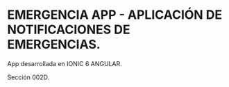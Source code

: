 # EMERGENCIA APP - APLICACIÓN DE NOTIFICACIONES DE EMERGENCIAS.

App desarrollada en IONIC 6 ANGULAR.

Sección 002D.

